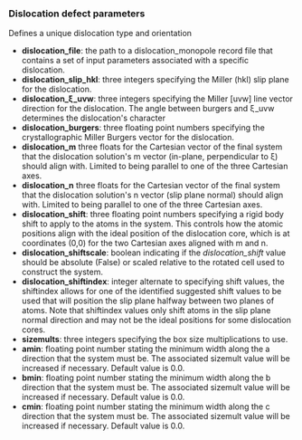 ### Dislocation defect parameters

Defines a unique dislocation type and orientation

- __dislocation_file__: the path to a dislocation_monopole record file that contains a set of input parameters associated with a specific dislocation.
- __dislocation_slip_hkl__: three integers specifying the Miller (hkl) slip plane for the dislocation.
- __dislocation_ξ_uvw__: three integers specifying the Miller \[uvw\] line vector direction for the dislocation.  The angle between burgers and ξ_uvw determines the dislocation's character
- __dislocation_burgers__: three floating point numbers specifying the crystallographic Miller Burgers vector for the dislocation.
- __dislocation_m__ three floats for the Cartesian vector of the final system that the dislocation solution's m vector (in-plane, perpendicular to ξ) should align with.  Limited to being parallel to one of the three Cartesian axes.  
- __dislocation_n__ three floats for the Cartesian vector of the final system that the dislocation solution's n vector (slip plane normal) should align with.  Limited to being parallel to one of the three Cartesian axes.
- __dislocation_shift__: three floating point numbers specifying a rigid body shift to apply to the atoms in the system. This controls how the atomic positions align with the ideal position of the dislocation core, which is at coordinates (0,0) for the two Cartesian axes aligned with m and n.
- __dislocation_shiftscale__: boolean indicating if the *dislocation_shift* value should be absolute (False) or scaled relative to the rotated cell used to construct the system.
- __dislocation_shiftindex__: integer alternate to specifying shift values, the shiftindex allows for one of the identified suggested shift values to be used that will position the slip plane halfway between two planes of atoms.  Note that shiftindex values only shift atoms in the slip plane normal direction and may not be the ideal positions for some dislocation cores.
- __sizemults__: three integers specifying the box size multiplications to use.
- __amin__: floating point number stating the minimum width along the a direction that the system must be.  The associated sizemult value will be increased if necessary.  Default value is 0.0.
- __bmin__: floating point number stating the minimum width along the b direction that the system must be.  The associated sizemult value will be increased if necessary.  Default value is 0.0.
- __cmin__: floating point number stating the minimum width along the c direction that the system must be.  The associated sizemult value will be increased if necessary.  Default value is 0.0.
